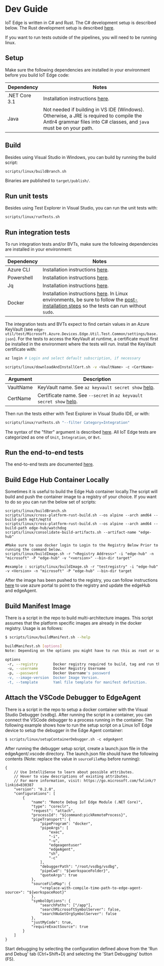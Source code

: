 # Dev Guide

IoT Edge is written in C# and Rust.
The C# development setup is described below. The Rust development setup is described [here](../edgelet/README.md).

If you want to run tests outside of the pipelines, you will need to be running linux.

## Setup

Make sure the following dependencies are installed in your environment before you build IoT Edge code:

| Dependency    | Notes                                                                                                                                                          |
| ------------- | -------------------------------------------------------------------------------------------------------------------------------------------------------------- |
| .NET Core 3.1 | Installation instructions [here](https://www.microsoft.com/net/core).                                                                                          |
| Java          | Not needed if building in VS IDE (Windows). Otherwise, a JRE is required to compile the Antlr4 grammar files into C# classes, and `java` must be on your path. |

## Build

Besides using Visual Studio in Windows, you can build by running the build script:

```sh
scripts/linux/buildBranch.sh
```

Binaries are published to `target/publish/`.

## Run unit tests

Besides using Test Explorer in Visual Studio, you can run the unit tests with:

```sh
scripts/linux/runTests.sh
```

## Run integration tests

To run integration tests and/or BVTs, make sure the following dependencies are installed in your environment:

| Dependency | Notes                                                                                                                                                                                                                                                                                 |
| ---------- | ------------------------------------------------------------------------------------------------------------------------------------------------------------------------------------------------------------------------------------------------------------------------------------- |
| Azure CLI  | Installation instructions [here](https://docs.microsoft.com/en-us/cli/azure/install-azure-cli).                                                                                                                                                                                       |
| Powershell | Installation instructions [here](https://docs.microsoft.com/en-us/powershell/scripting/setup/installing-powershell-core-on-linux).                                                                                                                                                    |
| Jq         | Installation instructions [here](https://stedolan.github.io/jq/download/).                                                                                                                                                                                                            |
| Docker     | Installation instructions [here](https://docs.docker.com/engine/installation/#supported-platforms). In Linux environments, be sure to follow the [post-installation steps](https://docs.docker.com/engine/installation/linux/linux-postinstall/) so the tests can run without `sudo`. |

The integration tests and BVTs expect to find certain values in an Azure KeyVault (see `edge-util/test/Microsoft.Azure.Devices.Edge.Util.Test.Common/settings/base.json`). For the tests to access the KeyVault at runtime, a certificate must first be installed in the environment where the tests will run. Install the KeyVault certificate with:

```sh
az login # Login and select default subscription, if necessary

scripts/linux/downloadAndInstallCert.sh -v <VaultName> -c <CertName>
```

| Argument  | Description                                                                                                                            |
| --------- | -------------------------------------------------------------------------------------------------------------------------------------- |
| VaultName | KeyVault name. See `az keyvault secret show` [help](https://docs.microsoft.com/en-us/cli/azure/keyvault/secret#show).                  |
| CertName  | Certificate name. See `--secret` in `az keyvault secret show` [help](https://docs.microsoft.com/en-us/cli/azure/keyvault/secret#show). |

Then run the tests either with Test Explorer in Visual Studio IDE, or with:

```sh
scripts/linux/runTests.sh "--filter Category=Integration"
```

The syntax of the "filter" argument is described [here](https://docs.microsoft.com/en-us/dotnet/core/tools/dotnet-test#filter-option-details). All IoT Edge tests are categorized as one of `Unit`, `Integration`, or `Bvt`.

## Run the end-to-end tests

The end-to-end tests are documented [here](../test/README.md).

## Build Edge Hub Container Locally

Sometimes it is useful to build the Edge Hub container locally.The script will build and push the container image to a registry of your choice. If you want to do so you can run the below set of scripts:
```
scripts/linux/buildBranch.sh
scripts/linux/cross-platform-rust-build.sh --os alpine --arch amd64 --build-path mqtt/mqttd
scripts/linux/cross-platform-rust-build.sh --os alpine --arch amd64 --build-path edge-hub/watchdog
scripts/linux/consolidate-build-artifacts.sh --artifact-name "edge-hub"

#Make sure to use docker login to Login to the Registry Below Prior to running the command below.
scripts/linux/buildImage.sh -r "<Registry Address>" -i "edge-hub" -n "microsoft" -P "edge-hub" -v "<version>" --bin-dir target"

#example : scripts/linux/buildImage.sh -r "testregistry" -i "edge-hub" -v <Version> -n "microsoft" -P "edge-hub" --bin-dir target  
```
After the image has been pushed to the registry, you can follow instructions [here](https://docs.microsoft.com/en-us/azure/iot-edge/how-to-update-iot-edge?view=iotedge-2020-11&tabs=linux#update-a-specific-tag-image) to use azure portal to point to the registry and update the edgeHub and edgeAgent.


## Build Manifest Image
There is a script in the repo to build multi-architecture images.
This script assumes that the platform specific images are already in the docker registry.
Usage is as follows:
```sh
$ scripts/linux/buildManifest.sh --help

buildManifest.sh [options]
Note: Depending on the options you might have to run this as root or sudo.

options
 -r, --registry       Docker registry required to build, tag and run the module
 -u, --username       Docker Registry Username
 -p, --password       Docker Username's password
 -v, --image-version  Docker Image Version.
 -t, --template       Yaml file template for manifest definition.
```
## Attach the VSCode Debugger to EdgeAgent
There is a script in the repo to setup a docker container with the Visual Studio Debugger (vsdbg).  After running the script in a container, you can connect the VSCode debugger to a process running in the container. The following example shows how to run the setup script on a Linux IoT Edge device to setup the debugger in the Edge Agent container:

```
$ scripts/linux/setupContainerDebugger.sh -c edgeAgent
```
After running the debugger setup script, create a launch.json file in the edgeAgent/.vscode directory. The launch.json file should have the following contents (Note: replace the value in `sourceFileMap` before running):
```
{
    // Use IntelliSense to learn about possible attributes.
    // Hover to view descriptions of existing attributes.
    // For more information, visit: https://go.microsoft.com/fwlink/?linkid=830387
    "version": "0.2.0",
    "configurations": [
        {
            "name": "Remote Debug IoT Edge Module (.NET Core)",
            "type": "coreclr",
            "request": "attach",
            "processId": "${command:pickRemoteProcess}",
            "pipeTransport": {
                "pipeProgram": "docker",
                "pipeArgs": [
                    "exec",
                    "-i",
                    "-u",
                    "edgeagentuser"
                    "edgeAgent",
                    "sh",
                    "-c"
                ],
                "debuggerPath": "/root/vsdbg/vsdbg",
                "pipeCwd": "${workspaceFolder}",
                "quoteArgs": true
            },
            "sourceFileMap": {
                "<replace-with-compile-time-path-to-edge-agent-source>": "${workspaceRoot}"
            },
            "symbolOptions": {
                "searchPaths": ["/app"],
                "searchMicrosoftSymbolServer": false,
                "searchNuGetOrgSymbolServer": false
            },
            "justMyCode": true,
            "requireExactSource": true
        }
    ]
}
```
Start debugging by selecting the configuration defined above from the 'Run and Debug' tab (Ctrl+Shift+D) and selecting the 'Start Debugging' button (F5). 